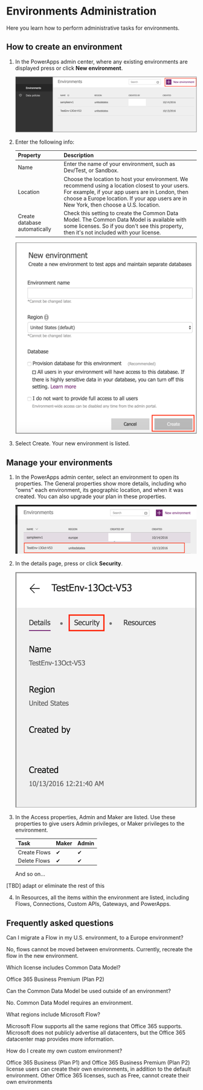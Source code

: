 <properties
	pageTitle="How to administer environments | Microsoft PowerApps"
	description="How to administer environments"
	services=""
	suite="powerapps"
	documentationCenter="na"
	authors="RickSaling"
	manager="anneta"
	editor=""
	tags=""/>

<tags
   ms.service="powerapps"
   ms.devlang="na"
   ms.topic="article"
   ms.tgt_pltfrm="na"
   ms.workload="na"
   ms.date="10/17/2016"
   ms.author="ricksal"/>

# Environments Administration
Here you learn how to perform administrative tasks for environments.

## How to create an environment

1.	In the PowerApps admin center,  where any existing environments are displayed press or click **New environment**.

	![](./media/environment-admin/environment-list.png)

2. Enter the following info:

	| Property | Description |
	|------|------------------|
	| Name | Enter the name of your environment, such as Dev/Test, or Sandbox. |
	| Location | Choose the location to host your environment. We recommend using a location closest to your users. For example, if your app users are in London, then choose a Europe location. If your app users are in New York, then choose a U.S. location. |
	| Create database automatically | Check this setting to create the Common Data Model. The Common Data Model is available with some licenses. So if you don't see this property, then it's not included with your license. |

	![](./media/environment-admin/new-environment.png)

3.	Select Create. Your new environment is listed.

## Manage your environments

1.	In the PowerApps admin center, select an environment to open its properties. The General properties show more details, including who "owns" each environment, its geographic location, and when it was created. You can also upgrade your plan in these properties.

	![](./media/environment-admin/choose-environment.png)

2. In the details page, press or click **Security**.

	![](./media/environment-admin/environment-detail.png)

3.	In the Access properties, Admin and Maker are listed. Use these properties to give users Admin privileges, or Maker privileges to the environment.

	| Task | Maker | Admin |
	|------|--------|-------|
	| Create Flows | ✔ | ✔ |
	| Delete Flows | ✔ | ✔ |

	And so on...

[TBD] adapt or eliminate the rest of this

4. In Resources, all the items within the environment are listed, including Flows, Connections, Custom APIs, Gateways, and PowerApps.

## Frequently asked questions
Can I migrate a Flow in my U.S. environment, to a Europe environment?

No, flows cannot be moved between environments. Currently, recreate the flow in the new environment.

Which license includes Common Data Model?

Office 365 Business Premium (Plan P2)

Can the Common Data Model be used outside of an environment?

No. Common Data Model requires an environment.

What regions include Microsoft Flow?

Microsoft Flow supports all the same regions that Office 365 supports. Microsoft does not publicly advertise all datacenters, but the Office 365 datacenter map provides more information.

How do I create my own custom environment?

Office 365 Business (Plan P1) and Office 365 Business Premium (Plan P2) license users can create their own environments, in addition to the default environment. Other Office 365 licenses, such as Free, cannot create their own environments
